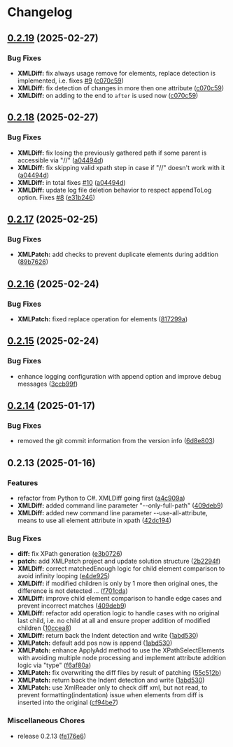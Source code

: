# Changelog

## [0.2.19](https://github.com/chemodun/X4-XMLDiffAndPatch/compare/v0.2.18...v0.2.19) (2025-02-27)


### Bug Fixes

* **XMLDiff:** fix always usage remove for elements, replace detection is implemented, i.e. fixes [#9](https://github.com/chemodun/X4-XMLDiffAndPatch/issues/9) ([c070c59](https://github.com/chemodun/X4-XMLDiffAndPatch/commit/c070c59b68d6ce73c263694130012286e54d8206))
* **XMLDiff:** fix detection of changes in more then one attribute ([c070c59](https://github.com/chemodun/X4-XMLDiffAndPatch/commit/c070c59b68d6ce73c263694130012286e54d8206))
* **XMLDiff:** on adding to the end to `after` is used now ([c070c59](https://github.com/chemodun/X4-XMLDiffAndPatch/commit/c070c59b68d6ce73c263694130012286e54d8206))

## [0.2.18](https://github.com/chemodun/X4-XMLDiffAndPatch/compare/v0.2.17...v0.2.18) (2025-02-27)


### Bug Fixes

* **XMLDiff:** fix losing the previously gathered path if some parent is accessible via "//" ([a04494d](https://github.com/chemodun/X4-XMLDiffAndPatch/commit/a04494d2e3cf3a0a216dc9e071101f310fbbb7ab))
* **XMLDiff:** fix skipping valid xpath step in case if "//" doesn't work with it ([a04494d](https://github.com/chemodun/X4-XMLDiffAndPatch/commit/a04494d2e3cf3a0a216dc9e071101f310fbbb7ab))
* **XMLDiff:** in total fixes [#10](https://github.com/chemodun/X4-XMLDiffAndPatch/issues/10) ([a04494d](https://github.com/chemodun/X4-XMLDiffAndPatch/commit/a04494d2e3cf3a0a216dc9e071101f310fbbb7ab))
* **XMLDiff:** update log file deletion behavior to respect appendToLog option. Fixes  [#8](https://github.com/chemodun/X4-XMLDiffAndPatch/issues/8) ([e31b246](https://github.com/chemodun/X4-XMLDiffAndPatch/commit/e31b2462a74c135a27a80984b2d6d6f9e861dafc))

## [0.2.17](https://github.com/chemodun/X4-XMLDiffAndPatch/compare/v0.2.16...v0.2.17) (2025-02-25)


### Bug Fixes

* **XMLPatch:** add checks to prevent duplicate elements during addition ([89b7626](https://github.com/chemodun/X4-XMLDiffAndPatch/commit/89b76263d6d59886848783a7a905cc5ae6ed0071))

## [0.2.16](https://github.com/chemodun/X4-XMLDiffAndPatch/compare/v0.2.15...v0.2.16) (2025-02-24)


### Bug Fixes

* **XMLPatch:** fixed replace operation for elements ([817299a](https://github.com/chemodun/X4-XMLDiffAndPatch/commit/817299adb27cff58b3bb13159111afc774ddb706))

## [0.2.15](https://github.com/chemodun/X4_XMLDiffAndPatch/compare/v0.2.14...v0.2.15) (2025-02-24)


### Bug Fixes

* enhance logging configuration with append option and improve debug messages ([3ccb99f](https://github.com/chemodun/X4_XMLDiffAndPatch/commit/3ccb99f20ba3c287afee2fe54baeb91fa0e70d80))

## [0.2.14](https://github.com/chemodun/x4_XMLDiffAndPatch/compare/v0.2.13...v0.2.14) (2025-01-17)


### Bug Fixes

* removed the git commit information from the version info ([6d8e803](https://github.com/chemodun/x4_XMLDiffAndPatch/commit/6d8e803415c0155b400cde475ff129e6accf9a8f))

## 0.2.13 (2025-01-16)


### Features

* refactor from Python to C#. XMLDiff going first ([a4c909a](https://github.com/chemodun/x4_XMLDiffAndPatch/commit/a4c909a1fdf4999f0e8a1ea78ac92f1008f62ffa))
* **XMLDiff:** added command line parameter "--only-full-path" ([409deb9](https://github.com/chemodun/x4_XMLDiffAndPatch/commit/409deb97500d0f31781b6ffad96005b71e41bb9a))
* **XMLDiff:** added new command line parameter --use-all-attribute, means to use all element attribute in xpath ([42dc194](https://github.com/chemodun/x4_XMLDiffAndPatch/commit/42dc19439c2f149a5d7c3ca164eacfd8c2570abf))


### Bug Fixes

* **diff:** fix XPath generation ([e3b0726](https://github.com/chemodun/x4_XMLDiffAndPatch/commit/e3b0726ee1e5636c6196ad85b57de13a6d279bb1))
* **patch:** add XMLPatch project and update solution structure ([2b2294f](https://github.com/chemodun/x4_XMLDiffAndPatch/commit/2b2294f198f7aba7a674324b26e513ff8cb8044c))
* **XMLDiff:** correct matchedEnough logic for child element comparison to avoid infinity looping ([e4de925](https://github.com/chemodun/x4_XMLDiffAndPatch/commit/e4de925b7023c4ce1f07e36bcc5d4aad7541c3fb))
* **XMLDiff:** if modified children is only by 1 more then original ones, the difference is not detected ... ([f701cda](https://github.com/chemodun/x4_XMLDiffAndPatch/commit/f701cda64143ad3318d4583dcd678cd3c59a006c))
* **XMLDiff:** improve child element comparison to handle edge cases and prevent incorrect matches ([409deb9](https://github.com/chemodun/x4_XMLDiffAndPatch/commit/409deb97500d0f31781b6ffad96005b71e41bb9a))
* **XMLDiff:** refactor add operation logic to handle cases with no original last child, i.e. no child at all and ensure proper addition of modified children ([10ccea8](https://github.com/chemodun/x4_XMLDiffAndPatch/commit/10ccea815ee516c2a094df185facf413250b732e))
* **XMLDiff:** return back the Indent detection and write ([1abd530](https://github.com/chemodun/x4_XMLDiffAndPatch/commit/1abd530bcb8a8b928b6e415ad3ea5d857a22b20e))
* **XMLPatch:** default add pos now is append ([1abd530](https://github.com/chemodun/x4_XMLDiffAndPatch/commit/1abd530bcb8a8b928b6e415ad3ea5d857a22b20e))
* **XMLPatch:** enhance ApplyAdd method to use the XPathSelectElements with avoiding multiple node processing  and implement attribute addition logic via "type" ([f6af80a](https://github.com/chemodun/x4_XMLDiffAndPatch/commit/f6af80a0969fda7394108b09e7613c2b99dc3a01))
* **XMLPatch:** fix overwriting the diff files by result of patching ([55c512b](https://github.com/chemodun/x4_XMLDiffAndPatch/commit/55c512b0e31e8b312403001524dfd7bc9a1a4f05))
* **XMLPatch:** return back the Indent detection and write ([1abd530](https://github.com/chemodun/x4_XMLDiffAndPatch/commit/1abd530bcb8a8b928b6e415ad3ea5d857a22b20e))
* **XMLPatch:** use XmlReader only to check diff xml, but not read, to prevent formatting(indentation) issue when elements from diff is inserted into the original ([cf94be7](https://github.com/chemodun/x4_XMLDiffAndPatch/commit/cf94be7d0c3a7387f0fc938018ed21461c47d400))


### Miscellaneous Chores

* release 0.2.13 ([fe176e6](https://github.com/chemodun/x4_XMLDiffAndPatch/commit/fe176e6f792434dea0adca576a5f725f8949d0e2))
